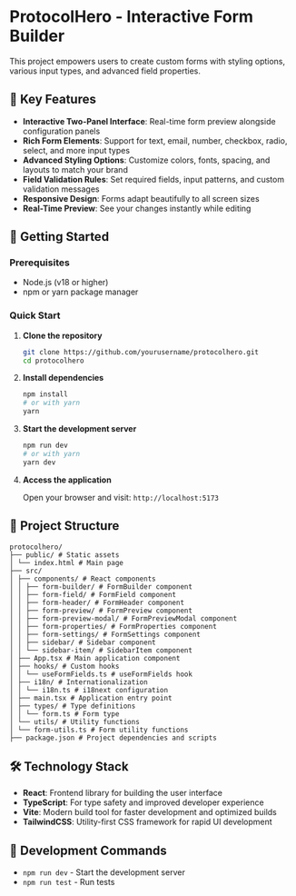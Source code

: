 # ProtocolHero - Interactive Form Builder

This project empowers users to create custom forms with styling options, various input types, and advanced field properties.

## 🌟 Key Features

- **Interactive Two-Panel Interface**: Real-time form preview alongside configuration panels
- **Rich Form Elements**: Support for text, email, number, checkbox, radio, select, and more input types
- **Advanced Styling Options**: Customize colors, fonts, spacing, and layouts to match your brand
- **Field Validation Rules**: Set required fields, input patterns, and custom validation messages
- **Responsive Design**: Forms adapt beautifully to all screen sizes
- **Real-Time Preview**: See your changes instantly while editing

## 🚀 Getting Started

### Prerequisites

- Node.js (v18 or higher)
- npm or yarn package manager

### Quick Start

1. **Clone the repository**

   ```bash
   git clone https://github.com/yourusername/protocolhero.git
   cd protocolhero
   ```

2. **Install dependencies**

   ```bash
   npm install
   # or with yarn
   yarn
   ```

3. **Start the development server**

   ```bash
   npm run dev
   # or with yarn
   yarn dev
   ```

4. **Access the application**

   Open your browser and visit: `http://localhost:5173`

## 📂 Project Structure

```
protocolhero/
├── public/ # Static assets
│ └── index.html # Main page
├── src/
│ ├── components/ # React components
│ │ ├── form-builder/ # FormBuilder component
│ │ ├── form-field/ # FormField component
│ │ ├── form-header/ # FormHeader component
│ │ ├── form-preview/ # FormPreview component
│ │ ├── form-preview-modal/ # FormPreviewModal component
│ │ ├── form-properties/ # FormProperties component
│ │ ├── form-settings/ # FormSettings component
│ │ ├── sidebar/ # Sidebar component
│ │ └── sidebar-item/ # SidebarItem component
│ ├── App.tsx # Main application component
│ ├── hooks/ # Custom hooks
│ │ └── useFormFields.ts # useFormFields hook
│ ├── i18n/ # Internationalization
│ │ └── i18n.ts # i18next configuration
│ ├── main.tsx # Application entry point
│ ├── types/ # Type definitions
│ │ └── form.ts # Form type
│ └── utils/ # Utility functions
│ └── form-utils.ts # Form utility functions
├── package.json # Project dependencies and scripts
```

## 🛠️ Technology Stack

- **React**: Frontend library for building the user interface
- **TypeScript**: For type safety and improved developer experience
- **Vite**: Modern build tool for faster development and optimized builds
- **TailwindCSS**: Utility-first CSS framework for rapid UI development

## 🔧 Development Commands

- `npm run dev` - Start the development server
- `npm run test` - Run tests
